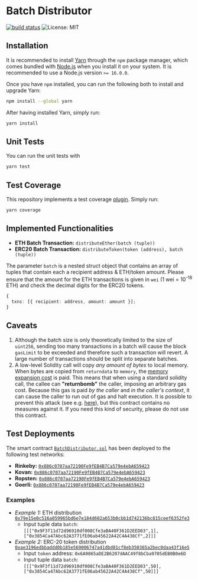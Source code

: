 # Batch Distributor

[![build status](https://github.com/pcaversaccio/batch-distributor/actions/workflows/test-contracts.yml/badge.svg)](https://github.com/pcaversaccio/batch-distributor/actions)
![License: MIT](https://img.shields.io/badge/License-MIT-blue.svg)

## Installation

It is recommended to install [Yarn](https://classic.yarnpkg.com) through the `npm` package manager, which comes bundled with [Node.js](https://nodejs.org) when you install it on your system. It is recommended to use a Node.js version `>= 16.0.0`.

Once you have `npm` installed, you can run the following both to install and upgrade Yarn:

```bash
npm install --global yarn
```

After having installed Yarn, simply run:

```bash
yarn install
```

## Unit Tests

You can run the unit tests with

```bash
yarn test
```

## Test Coverage

This repository implements a test coverage [plugin](https://github.com/sc-forks/solidity-coverage). Simply run:

```bash
yarn coverage
```

## Implemented Functionalities

- **ETH Batch Transaction:** `distributeEther(batch (tuple))`
- **ERC20 Batch Transaction:** `distributeToken(token (address), batch (tuple))`

The parameter `batch` is a nested struct object that contains an array of tuples that contain each a recipient address & ETH/token amount. Please ensure that the amount for the ETH transactions is given in `wei` (1 wei = 10<sup>-18</sup> ETH) and check the decimal digits for the ERC20 tokens.

```typescript
{
  txns: [{ recipient: address, amount: amount }];
}
```

## Caveats

1. Although the batch size is only theoretically limited to the size of `uint256`, sending too many transactions in a batch will cause the block `gasLimit` to be exceeded and therefore such a transaction will revert. A large number of transactions should be split into separate batches.
2. A low-level Solidity call will copy _any amount of bytes_ to local memory. When bytes are copied from `returndata` to `memory`, the [memory expansion cost](https://ethereum.stackexchange.com/questions/92546/what-is-expansion-cost) is paid. This means that when using a standard solidity call, the callee can **"returnbomb"** the caller, imposing an arbitrary gas cost. Because this gas is paid _by the caller_ and _in the caller's context_, it can cause the caller to run out of gas and halt execution. It is possible to prevent this attack (see e.g. [here](https://github.com/nomad-xyz/ExcessivelySafeCall)), but this contract contains no measures against it. If you need this kind of security, please do not use this contract.

## Test Deployments

The smart contract [`BatchDistributor.sol`](./contracts/BatchDistributor.sol) has been deployed to the following test networks:

- **Rinkeby:** [`0x886c0707aa72190Fe9fEB4B7Ca579e4ebA659423`](https://rinkeby.etherscan.io/address/0x886c0707aa72190Fe9fEB4B7Ca579e4ebA659423)
- **Kovan:** [`0x886c0707aa72190Fe9fEB4B7Ca579e4ebA659423`](https://kovan.etherscan.io/address/0x886c0707aa72190Fe9fEB4B7Ca579e4ebA659423)
- **Ropsten:** [`0x886c0707aa72190Fe9fEB4B7Ca579e4ebA659423`](https://ropsten.etherscan.io/address/0x886c0707aa72190Fe9fEB4B7Ca579e4ebA659423)
- **Goerli:** [`0x886c0707aa72190Fe9fEB4B7Ca579e4ebA659423`](https://goerli.etherscan.io/address/0x886c0707aa72190Fe9fEB4B7Ca579e4ebA659423)

### Examples

- _Example 1:_ ETH distribution [`0x79e15e0c516a059965bd6e7e184d602a653b0cbb1d742136bc815ceef6352fe3`](https://rinkeby.etherscan.io/tx/0x79e15e0c516a059965bd6e7e184d602a653b0cbb1d742136bc815ceef6352fe3)
  - Input tuple data `batch`: `[[["0x9F3f11d72d96910df008Cfe3aBA40F361D2EED03",1],["0x3854Ca47Abc62A3771fE06ab45622A42C4A438Cf",2]]]`
- _Example 2:_ ERC-20 token distribution [`0xae3196edbbaddd0b185e569006747a41dbd01cf8eb350365a2bec0daa43f16e5`](https://rinkeby.etherscan.io/tx/0xae3196edbbaddd0b185e569006747a41dbd01cf8eb350365a2bec0daa43f16e5)
  - Input `token` address: `0x6A9865aDE2B6207dAAC49f8bCba9705dEB0B0e6D`
  - Input tuple data `batch`: `[[["0x9F3f11d72d96910df008Cfe3aBA40F361D2EED03",50],["0x3854Ca47Abc62A3771fE06ab45622A42C4A438Cf",50]]]`
